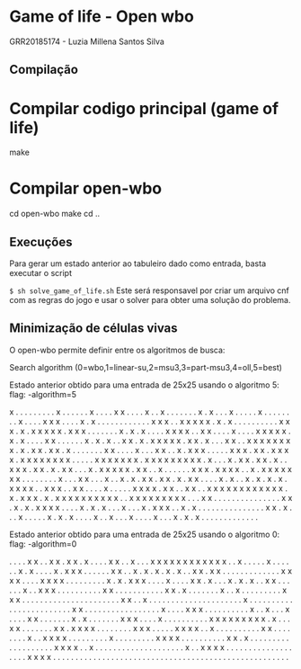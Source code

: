# Game of life - Open wbo
GRR20185174 - Luzia Millena Santos Silva


## Compilação

# Compilar codigo principal (game of life)
make

# Compilar open-wbo
cd open-wbo
make
cd ..

## Execuções

Para gerar um estado anterior ao tabuleiro dado como entrada, basta executar o script 

`$ sh solve_game_of_life.sh`
Este será responsavel por criar um arquivo cnf com as regras do jogo e usar o solver para obter uma solução do problema.


## Minimização de células vivas

O open-wbo permite definir entre os algoritmos de busca:

Search algorithm (0=wbo,1=linear-su,2=msu3,3=part-msu3,4=oll,5=best)


Estado anterior obtido para uma entrada de 25x25 usando o algoritmo 5:
flag: -algorithm=5

x . . . . . . . . . x . . . . . . x . . . . x x . 
. . . x . . x . . . . . . . x . x . . . x . . . . 
. x . . . . . . . . x . . . . x x x . . . . x . x 
. . . . . . . . . . . . x x x . . x x x x x . x . 
x . . . . . . . . . . x x x . x . x x x x x . x x 
x . . . . . . . x . x . x . . . . x x x x . . x x 
. . . . x . . . . x x x x x . x . x . . . . x x . 
. . . . . x . x . x . . x x . x . x x x x x . x x 
. x . . . x x . . x x x x x x x x . x . x x . x x 
. x . . . . . . . x x . . . . x . . . x x . . x . 
x x x . . . . . x x x . x x . x x x x . x x x x x 
x x x . . . . . x x x x x x x . x x x x x x x x x 
. x . . . x . x x . x x . x . . x x x . x x . x . 
x x . . . x . x x x x x . x x . . x . . . . . . x 
x x . x x x x . . x . x x x x x x x . . . . . . . 
. x . . . x x . . . x . . x . x . x x . x x . x . 
x x . . . . x . x . . x . x . x . x . x x x x . . 
x x x . . x x . . . . x . . . . . x x x x . x x . 
. x x . . x x x x x x x x x x x x . x . x x x . x 
. x x x x x x x x x x . . x x x x x x x x x . . . 
x x . . . . . . . . . . . . . . . x x . x . x . x 
x x x . . . . x . x . x . . . x . . . x . x x x . 
. x . x . . . . . . . . . . . . . . . x x . x . . 
. x . . . . . x . x . x . . . . x . . x . . . x . 
. . . x . . . x . x . x . . . . . . . . . . . . . 


Estado anterior obtido para uma entrada de 25x25 usando o algoritmo 0:
flag: -algorithm=0 

. . . . x x . . x x . x x . x . . . . x x . . x . 
. . x x x x x x x x x x x x . . x . . . . . x . . 
. . . . x . x . . . . x . x x x . . . . . . x x . 
. x . x . x . x . x . . x x . x x . . . . . . . . 
. . . . . x x x x . . . . x x x x . . . . . . . . 
. x . x . x x x . . . . x . . . . x x . x . . . x 
. x . x . . x x . . . . . . x . . x x x . . . . . 
. . . . . x x . . . . . . . . . . . x x . x . . . 
. . . . x . . x . . . . . . . . . x x x . . . . . 
. . . . . . . . . . . . . . . . . x x . . x . . . 
. . . . . . . . . . . . . . . . . . x . . . . . . 
. . . . . . . . . . . . . . . . . . x x . . . . . 
. . . . . . . . . . . . x . . . . x x x . . . . . 
. . . . . x . . x . . . x . . . . x x . . . . . . 
. x . x . . . . . . . x x x . . . . x . . . . . . 
. . . . x x x x x x x x x . x . . . x x . . . . . 
. . x x . x x x x . . . . . . . . x x x . . . . . 
x x x x . . x . . . . . . . . . . x x . . . . . . 
. . x . . x x x x . . . . . . . . . x . . . . . . 
. . . x x x x . . . . . . . . . . x x . x . . . . 
. . . . . . . . . . . . . . . x x x x . . x . . . 
. . . . . . . . . . . . . . . . . x . . x x x x . 
. . . . . . . . . . . . . . . . . . x x x x . . . 
. . . . . . . . . . . . . . . . . . . . . . . . . 
. . . . . . . . . . . . . . . . . . . . . . . . . 


